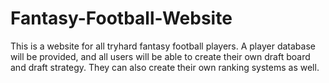 # Fantasy-Football-Website

This is a website for all tryhard fantasy football players. A player database will be provided, and all users will 
be able to create their own draft board and draft strategy. They can also create their own ranking systems as well.
